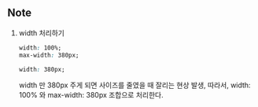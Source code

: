 ## Note

1. width 처리하기

   ```css
   width: 100%;
   max-width: 380px;
   ```

   ```css
   width: 380px;
   ```

   width 만 380px 주게 되면 사이즈를 줄였을 때 잘리는 현상 발생, 따라서, width: 100% 와 max-width: 380px 조합으로 처리한다.
